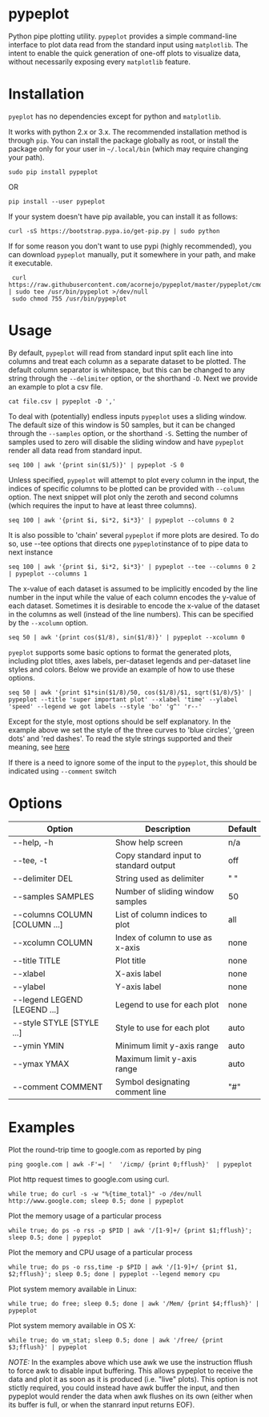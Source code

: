 # pypeplot

Python pipe plotting utility. `pypeplot` provides a simple command-line
interface to plot data read from the standard input using `matplotlib`.
The intent to enable the quick generation of one-off plots to visualize
data, without necessarily exposing every `matplotlib` feature.

# Installation

`pyeplot` has no dependencies except for python and `matplotlib`.

It works with python 2.x or 3.x. The recommended installation method 
is through `pip`. You can install the package globally as root, or 
install the package only for your user in `~/.local/bin` (which may
require changing your path).

    sudo pip install pypeplot

OR

    pip install --user pypeplot

If your system doesn't have pip available, you can install it as
follows:

    curl -sS https://bootstrap.pypa.io/get-pip.py | sudo python

If for some reason you don't want to use pypi (highly recommended), you
can download `pypeplot` manually, put it somewhere in your path, and
make it executable.

     curl https://raw.githubusercontent.com/acornejo/pypeplot/master/pypeplot/cmd.py | sudo tee /usr/bin/pypeplot >/dev/null
     sudo chmod 755 /usr/bin/pypeplot

# Usage

By default, `pypeplot` will read from standard input split each line
into columns and treat each column as a separate dataset to be plotted.
The default column separator is whitespace, but this can be changed to
any string through the `--delimiter` option, or the shorthand `-D`. Next
we provide an example to plot a csv file.

    cat file.csv | pypeplot -D ','

To deal with (potentially) endless inputs `pypeplot` uses a sliding
window. The default size of this window is 50 samples, but it can be
changed through the `--samples` option, or the shorthand `-S`. Setting
the number of samples used to zero will disable the sliding window and
have `pypeplot` render all data read from standard input.

    seq 100 | awk '{print sin($1/5)}' | pypeplot -S 0

Unless specified, `pypeplot` will attempt to plot every column in the
input, the indices of specific columns to be plotted can be provided
with `--column` option. The next snippet will plot only the zeroth and
second columns (which requires the input to have at least three
columns).

    seq 100 | awk '{print $i, $i*2, $i*3}' | pypeplot --columns 0 2

It is also possible to 'chain' several `pypeplot` if more plots are 
desired. To do so, use --tee options that directs one `pypeplot`instance
of to pipe data to next instance

    seq 100 | awk '{print $i, $i*2, $i*3}' | pypeplot --tee --columns 0 2 | pypeplot --columns 1

The x-value of each dataset is assumed to be implicitly encoded by the
line number in the input while the value of each column encodes the
y-value of each dataset. Sometimes it is desirable to encode the x-value
of the dataset in the columns as well (instead of the line numbers).
This can be specified by the `--xcolumn` option.

    seq 50 | awk '{print cos($1/8), sin($1/8)}' | pypeplot --xcolumn 0

`pyeplot` supports some basic options to format the generated plots,
including plot titles, axes labels, per-dataset legends and
per-dataset line styles and colors. Below we provide an example of how
to use these options.

    seq 50 | awk '{print $1*sin($1/8)/50, cos($1/8)/$1, sqrt($1/8)/5}' | pypeplot --title 'super important plot' --xlabel 'time' --ylabel 'speed' --legend we got labels --style 'bo' 'g^' 'r--'

Except for the style, most options should be self explanatory. In the
example above we set the style of the three curves to 'blue circles',
'green dots' and 'red dashes'. To read the style strings supported and
their meaning, see
[here](http://matplotlib.org/api/pyplot_api.html#matplotlib.pyplot.plot)

If there is a need to ignore some of the input to the `pypeplot`, this should
be indicated using `--comment` switch

# Options

Option                        | Description                            | Default
------------------------------|----------------------------------------|---
--help, -h                    | Show help screen                       | n/a
--tee, -t                     | Copy standard input to standard output | off
--delimiter DEL               | String used as delimiter               | " "
--samples SAMPLES             | Number of sliding window samples       | 50
--columns COLUMN [COLUMN ...] | List of column indices to plot         | all
--xcolumn COLUMN              | Index of column to use as x-axis       | none
--title TITLE                 | Plot title                             | none
--xlabel                      | X-axis label                           | none
--ylabel                      | Y-axis label                           | none
--legend LEGEND [LEGEND ...]  | Legend to use for each plot            | none
--style  STYLE [STYLE ...]    | Style to use for each plot             | auto
--ymin YMIN                   | Minimum limit y-axis range             | auto
--ymax YMAX                   | Maximum limit y-axis range             | auto
--comment COMMENT             | Symbol designating comment line        | "#"

# Examples

Plot the round-trip time to google.com as reported by ping

    ping google.com | awk -F'=| '  '/icmp/ {print 0;fflush}'  | pypeplot

Plot http request times to google.com using curl.

    while true; do curl -s -w "%{time_total}" -o /dev/null http://www.google.com; sleep 0.5; done | pypeplot

Plot the memory usage of a particular process

    while true; do ps -o rss -p $PID | awk '/[1-9]+/ {print $1;fflush}'; sleep 0.5; done | pypeplot

Plot the memory and CPU usage of a particular process

    while true; do ps -o rss,time -p $PID | awk '/[1-9]+/ {print $1, $2;fflush}'; sleep 0.5; done | pypeplot --legend memory cpu

Plot system memory available in Linux:

    while true; do free; sleep 0.5; done | awk '/Mem/ {print $4;fflush}' | pypeplot

Plot system memory available in OS X:

    while true; do vm_stat; sleep 0.5; done | awk '/free/ {print $3;fflush}' | pypeplot

*NOTE:* In the examples above which use awk we use the instruction
fflush to force awk to disable input buffering. This allows pypeplot to
receive the data and plot it as soon as it is produced (i.e. "live"
plots). This option is not stictly required, you could instead
have awk buffer the input, and then pypeplot would render the data when
awk flushes on its own (either when its buffer is full, or when the
stanrard input returns EOF).
